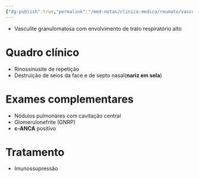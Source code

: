 ```yaml
---
{"dg-publish":true,"permalink":"/med-notas/clinica-medica/reumato/vasculites/granulomatose-com-poliangeite/"}
---
```


- Vasculite granulomatosa com envolvimento de trato respiratório alto

# Quadro clínico
- Rinossinusite de repetição
- Destruição de seios da face e de septo nasal(**nariz em sela**)

# Exames complementares
- Nódulos pulmonares com cavitação central
- Glomerulonefrite (GNRP)
- **c-ANCA** positivo

# Tratamento
- Imunossupressão